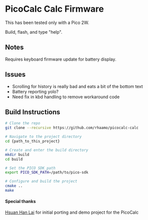 # PicoCalc Calc Firmware

This has been tested only with a Pico 2W.

Build, flash, and type "help".

## Notes

Requires keyboard firmware update for battery display.

## Issues

- Scrolling for history is really bad and eats a bit of the bottom text
- Battery reporting yolo?
- Need fix in kbd handling to remove workaround code

## Build Instructions
```bash
# Clone the repo
git clone --recursive https://github.com/rhaamo/picocalc-calc

# Navigate to the project directory
cd {path_to_this_project}

# Create and enter the build directory
mkdir build
cd build

# Set the PICO SDK path
export PICO_SDK_PATH=/path/to/pico-sdk

# Configure and build the project
cmake ..
make
```

#### Special thanks
[Hsuan Han Lai](https://github.com/adwuard) for initial porting and demo project for the PicoCalc 
